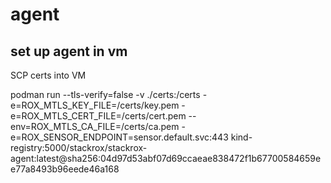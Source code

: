 # agent

## set up agent in vm

SCP certs into VM

podman run --tls-verify=false -v ./certs:/certs -e=ROX_MTLS_KEY_FILE=/certs/key.pem -e=ROX_MTLS_CERT_FILE=/certs/cert.pem --env=ROX_MTLS_CA_FILE=/certs/ca.pem -e=ROX_SENSOR_ENDPOINT=sensor.default.svc:443 kind-registry:5000/stackrox/stackrox-agent:latest@sha256:04d97d53abf07d69ccaeae838472f1b67700584659ee77a8493b96eede46a168
